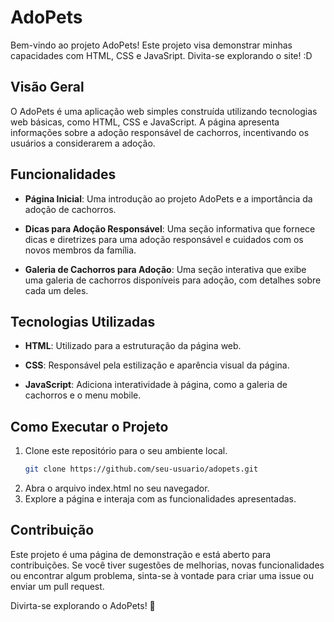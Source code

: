 # AdoPets

Bem-vindo ao projeto AdoPets! Este projeto visa demonstrar minhas capacidades com HTML, CSS e JavaSript. Divita-se explorando o site! :D

## Visão Geral

O AdoPets é uma aplicação web simples construída utilizando tecnologias web básicas, como HTML, CSS e JavaScript. A página apresenta informações sobre a adoção responsável de cachorros, incentivando os usuários a considerarem a adoção.

## Funcionalidades

- **Página Inicial**: Uma introdução ao projeto AdoPets e a importância da adoção de cachorros.

- **Dicas para Adoção Responsável**: Uma seção informativa que fornece dicas e diretrizes para uma adoção responsável e cuidados com os novos membros da família.
  
- **Galeria de Cachorros para Adoção**: Uma seção interativa que exibe uma galeria de cachorros disponíveis para adoção, com detalhes sobre cada um deles.

## Tecnologias Utilizadas

- **HTML**: Utilizado para a estruturação da página web.

- **CSS**: Responsável pela estilização e aparência visual da página.

- **JavaScript**: Adiciona interatividade à página, como a galeria de cachorros e o menu mobile.

## Como Executar o Projeto

1. Clone este repositório para o seu ambiente local.
   ```bash
   git clone https://github.com/seu-usuario/adopets.git
   ```
2. Abra o arquivo index.html no seu navegador.
3. Explore a página e interaja com as funcionalidades apresentadas.

## Contribuição

Este projeto é uma página de demonstração e está aberto para contribuições. Se você tiver sugestões de melhorias, novas funcionalidades ou encontrar algum problema, sinta-se à vontade para criar uma issue ou enviar um pull request.

Divirta-se explorando o AdoPets! 🐾